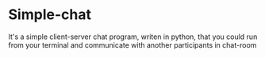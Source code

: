 # Simple-chat
It's a simple client-server chat program, writen in python, that you could run from your terminal and communicate with another participants in chat-room
